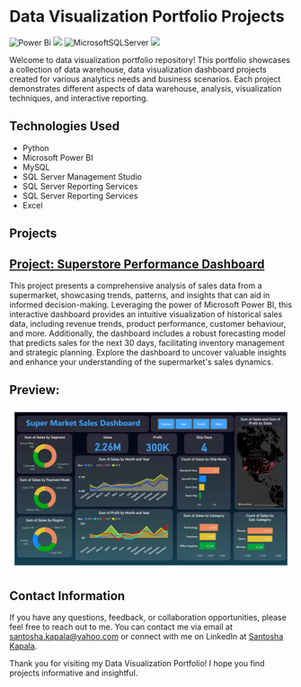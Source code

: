 # Data Visualization Portfolio Projects
![Power Bi](https://img.shields.io/badge/power_bi-F2C811?style=for-the-badge&logo=powerbi&logoColor=black)
![](https://img.shields.io/badge/MySQL-00000F?style=for-the-badge&logo=mysql&logoColor=white)
![MicrosoftSQLServer](https://img.shields.io/badge/Microsoft%20SQL%20Server-CC2927?style=for-the-badge&logo=microsoft%20sql%20server&logoColor=white)
![](https://img.shields.io/badge/Microsoft_Excel-217346?style=for-the-badge&logo=microsoft-excel&logoColor=white)

Welcome to data visualization portfolio repository! This portfolio showcases a collection of data warehouse, data visualization dashboard projects created for various analytics needs and business scenarios. Each project demonstrates different aspects of data warehouse, analysis, visualization techniques, and interactive reporting.  

## Technologies Used
* Python
* Microsoft Power BI
* MySQL
* SQL Server Management Studio
* SQL Server Reporting Services
* SQL Server Reporting Services
* Excel

## Projects
## [Project: Superstore Performance Dashboard](https://github.com/iam-santoshakapala/DataVizPortfolio/tree/master/Superstore-Performance-Dashboard-PowerBI)
This project presents a comprehensive analysis of sales data from a supermarket, showcasing trends, patterns, and insights that can aid in informed decision-making. Leveraging the power of Microsoft Power BI, this interactive dashboard provides an intuitive visualization of historical sales data, including revenue trends, product performance, customer behaviour, and more. Additionally, the dashboard includes a robust forecasting model that predicts sales for the next 30 days, facilitating inventory management and strategic planning. Explore the dashboard to uncover valuable insights and enhance your understanding of the supermarket's sales dynamics.

## Preview:
![](https://github.com/iam-santoshakapala/DataVizPortfolio/blob/master/Superstore-Performance-Dashboard-PowerBI/Visualization/Super_Market_Sales_Dashboard_page-1.jpg)

## Contact Information
If you have any questions, feedback, or collaboration opportunities, please feel free to reach out to me. You can contact me via email at [santosha.kapala@yahoo.com](mailto:santosha.kapala@yahoo.com) or connect with me on LinkedIn at [Santosha Kapala](https://www.linkedin.com/in/santosha-kapala-703a9b25/).

Thank you for visiting my Data Visualization Portfolio! I hope you find projects informative and insightful.
